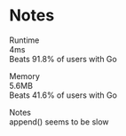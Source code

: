 # Notes   

Runtime   
4ms   
Beats 91.8% of users with Go   

Memory   
5.6MB   
Beats 41.6% of users with Go   

Notes   
append() seems to be slow